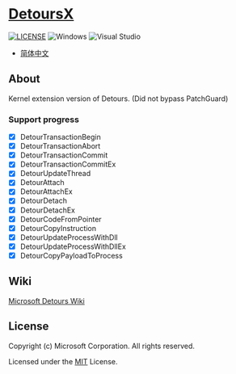 # [DetoursX](https://github.com/mirokaku/DetoursX)

[![LICENSE](https://img.shields.io/badge/license-MIT-blue.svg)](https://github.com/MiroKaku/DetoursX/blob/master/LICENSE)
![Windows](https://img.shields.io/badge/Windows-10+-orange.svg)
![Visual Studio](https://img.shields.io/badge/Visual%20Studio-2019-purple.svg)

* [简体中文](ReadMe.zh-cn.md)

## About

Kernel extension version of Detours. (Did not bypass PatchGuard)

### Support progress

- [x] DetourTransactionBegin
- [x] DetourTransactionAbort
- [x] DetourTransactionCommit
- [x] DetourTransactionCommitEx
- [x] DetourUpdateThread
- [x] DetourAttach
- [x] DetourAttachEx
- [x] DetourDetach
- [x] DetourDetachEx
- [x] DetourCodeFromPointer
- [x] DetourCopyInstruction
- [x] DetourUpdateProcessWithDll
- [x] DetourUpdateProcessWithDllEx
- [x] DetourCopyPayloadToProcess

## Wiki

[Microsoft Detours Wiki](https://github.com/microsoft/Detours/wiki)

## License

Copyright (c) Microsoft Corporation. All rights reserved.

Licensed under the [MIT](https://github.com/microsoft/Detours/blob/master/LICENSE.md) License.
